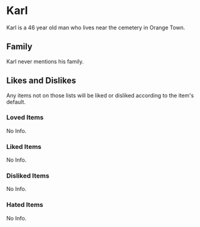 # Karl

Karl is a 46 year old man who lives near the cemetery in Orange Town.

## Family

Karl never mentions his family.

## Likes and Dislikes

Any items not on those lists will be liked or disliked according to the item's default.

### Loved Items

No Info.

### Liked Items

No Info.

### Disliked Items

No Info.

### Hated Items

No Info.